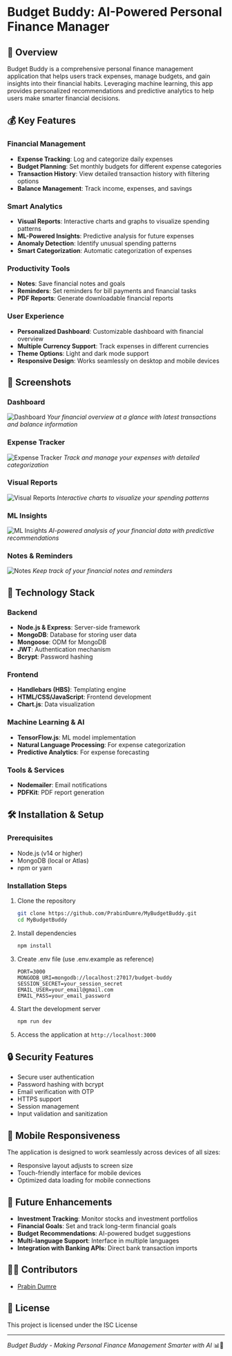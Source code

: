 # Budget Buddy: AI-Powered Personal Finance Manager

## 🌟 Overview

Budget Buddy is a comprehensive personal finance management application that helps users track expenses, manage budgets, and gain insights into their financial habits. Leveraging machine learning, this app provides personalized recommendations and predictive analytics to help users make smarter financial decisions.

## 💰 Key Features

### Financial Management
- **Expense Tracking**: Log and categorize daily expenses
- **Budget Planning**: Set monthly budgets for different expense categories
- **Transaction History**: View detailed transaction history with filtering options
- **Balance Management**: Track income, expenses, and savings

### Smart Analytics
- **Visual Reports**: Interactive charts and graphs to visualize spending patterns
- **ML-Powered Insights**: Predictive analysis for future expenses
- **Anomaly Detection**: Identify unusual spending patterns
- **Smart Categorization**: Automatic categorization of expenses

### Productivity Tools
- **Notes**: Save financial notes and goals
- **Reminders**: Set reminders for bill payments and financial tasks
- **PDF Reports**: Generate downloadable financial reports

### User Experience
- **Personalized Dashboard**: Customizable dashboard with financial overview
- **Multiple Currency Support**: Track expenses in different currencies
- **Theme Options**: Light and dark mode support
- **Responsive Design**: Works seamlessly on desktop and mobile devices

## 📸 Screenshots

### Dashboard
![Dashboard](./screenshots/dashboard.png)
*Your financial overview at a glance with latest transactions and balance information*

### Expense Tracker
![Expense Tracker](./screenshots/expense-tracker.png)
*Track and manage your expenses with detailed categorization*

### Visual Reports
![Visual Reports](./screenshots/visuals.png)
*Interactive charts to visualize your spending patterns*

### ML Insights
![ML Insights](./screenshots/ml-insights.png)
*AI-powered analysis of your financial data with predictive recommendations*

### Notes & Reminders
![Notes](./screenshots/notes.png)
*Keep track of your financial notes and reminders*

## 🚀 Technology Stack

### Backend
- **Node.js & Express**: Server-side framework
- **MongoDB**: Database for storing user data
- **Mongoose**: ODM for MongoDB
- **JWT**: Authentication mechanism
- **Bcrypt**: Password hashing

### Frontend
- **Handlebars (HBS)**: Templating engine
- **HTML/CSS/JavaScript**: Frontend development
- **Chart.js**: Data visualization

### Machine Learning & AI
- **TensorFlow.js**: ML model implementation
- **Natural Language Processing**: For expense categorization
- **Predictive Analytics**: For expense forecasting

### Tools & Services
- **Nodemailer**: Email notifications
- **PDFKit**: PDF report generation

## 🛠️ Installation & Setup

### Prerequisites
- Node.js (v14 or higher)
- MongoDB (local or Atlas)
- npm or yarn

### Installation Steps
1. Clone the repository
   ```bash
   git clone https://github.com/PrabinDumre/MyBudgetBuddy.git
   cd MyBudgetBuddy
   ```

2. Install dependencies
   ```bash
   npm install
   ```

3. Create .env file (use .env.example as reference)
   ```
   PORT=3000
   MONGODB_URI=mongodb://localhost:27017/budget-buddy
   SESSION_SECRET=your_session_secret
   EMAIL_USER=your_email@gmail.com
   EMAIL_PASS=your_email_password
   ```

4. Start the development server
   ```bash
   npm run dev
   ```

5. Access the application at `http://localhost:3000`

## 🔒 Security Features
- Secure user authentication
- Password hashing with bcrypt
- Email verification with OTP
- HTTPS support
- Session management
- Input validation and sanitization

## 📱 Mobile Responsiveness
The application is designed to work seamlessly across devices of all sizes:
- Responsive layout adjusts to screen size
- Touch-friendly interface for mobile devices
- Optimized data loading for mobile connections

## 🔮 Future Enhancements
- **Investment Tracking**: Monitor stocks and investment portfolios
- **Financial Goals**: Set and track long-term financial goals
- **Budget Recommendations**: AI-powered budget suggestions
- **Multi-language Support**: Interface in multiple languages
- **Integration with Banking APIs**: Direct bank transaction imports

## 👨‍💻 Contributors
- [Prabin Dumre](https://github.com/PrabinDumre)

## 📄 License
This project is licensed under the ISC License

---

*Budget Buddy - Making Personal Finance Management Smarter with AI* 📊💸 